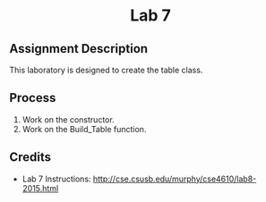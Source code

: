 <h1 align="center">Lab 7</h1>

<h2>Assignment Description</h2>

This laboratory is designed to create the table class.

<h2>Process</h2>

1. Work on the constructor.
2. Work on the Build_Table function.

<h2>Credits</h2>

- Lab 7 Instructions: http://cse.csusb.edu/murphy/cse4610/lab8-2015.html

